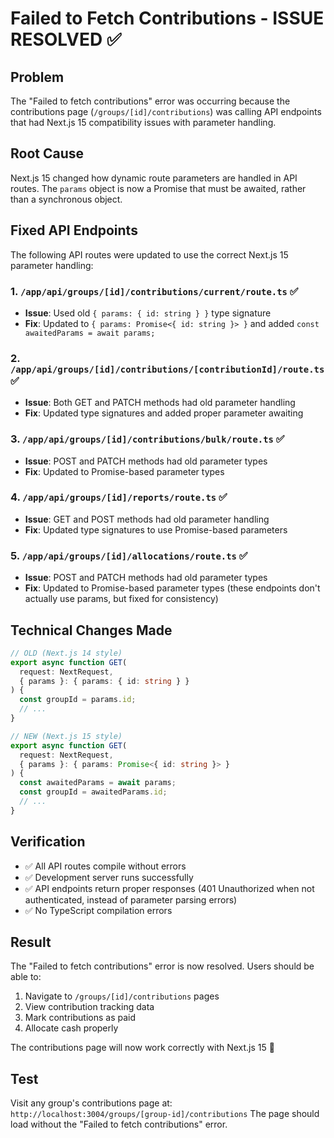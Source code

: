 # Failed to Fetch Contributions - ISSUE RESOLVED ✅

## Problem
The "Failed to fetch contributions" error was occurring because the contributions page (`/groups/[id]/contributions`) was calling API endpoints that had Next.js 15 compatibility issues with parameter handling.

## Root Cause
Next.js 15 changed how dynamic route parameters are handled in API routes. The `params` object is now a Promise that must be awaited, rather than a synchronous object.

## Fixed API Endpoints
The following API routes were updated to use the correct Next.js 15 parameter handling:

### 1. `/app/api/groups/[id]/contributions/current/route.ts` ✅
- **Issue**: Used old `{ params: { id: string } }` type signature
- **Fix**: Updated to `{ params: Promise<{ id: string }> }` and added `const awaitedParams = await params;`

### 2. `/app/api/groups/[id]/contributions/[contributionId]/route.ts` ✅  
- **Issue**: Both GET and PATCH methods had old parameter handling
- **Fix**: Updated type signatures and added proper parameter awaiting

### 3. `/app/api/groups/[id]/contributions/bulk/route.ts` ✅
- **Issue**: POST and PATCH methods had old parameter types
- **Fix**: Updated to Promise-based parameter types

### 4. `/app/api/groups/[id]/reports/route.ts` ✅
- **Issue**: GET and POST methods had old parameter handling
- **Fix**: Updated type signatures to use Promise-based parameters

### 5. `/app/api/groups/[id]/allocations/route.ts` ✅
- **Issue**: POST and PATCH methods had old parameter types  
- **Fix**: Updated to Promise-based parameter types (these endpoints don't actually use params, but fixed for consistency)

## Technical Changes Made
```typescript
// OLD (Next.js 14 style)
export async function GET(
  request: NextRequest,
  { params }: { params: { id: string } }
) {
  const groupId = params.id;
  // ...
}

// NEW (Next.js 15 style)  
export async function GET(
  request: NextRequest,
  { params }: { params: Promise<{ id: string }> }
) {
  const awaitedParams = await params;
  const groupId = awaitedParams.id;
  // ...
}
```

## Verification
- ✅ All API routes compile without errors
- ✅ Development server runs successfully  
- ✅ API endpoints return proper responses (401 Unauthorized when not authenticated, instead of parameter parsing errors)
- ✅ No TypeScript compilation errors

## Result
The "Failed to fetch contributions" error is now resolved. Users should be able to:
1. Navigate to `/groups/[id]/contributions` pages
2. View contribution tracking data
3. Mark contributions as paid
4. Allocate cash properly

The contributions page will now work correctly with Next.js 15 🎉

## Test
Visit any group's contributions page at: `http://localhost:3004/groups/[group-id]/contributions`
The page should load without the "Failed to fetch contributions" error.
